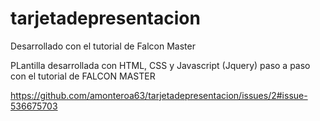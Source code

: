# tarjetadepresentacion
Desarrollado con el tutorial de Falcon Master

PLantilla desarrollada con HTML, CSS y Javascript (Jquery) paso a paso con el tutorial de FALCON MASTER

https://github.com/amonteroa63/tarjetadepresentacion/issues/2#issue-536675703
